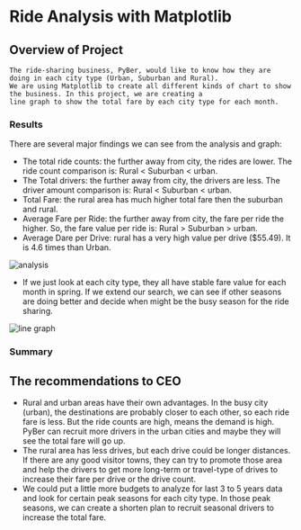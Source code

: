 # Ride Analysis with Matplotlib

## Overview of Project

    The ride-sharing business, PyBer, would like to know how they are doing in each city type (Urban, Suburban and Rural). 
    We are using Matplotlib to create all different kinds of chart to show the business. In this project, we are creating a 
    line graph to show the total fare by each city type for each month.

### Results

  There are several major findings we can see from the analysis and graph:
* The total ride counts: the further away from city, the rides are lower. The ride count comparison is: Rural < Suburban < urban.
* The Total drivers: the further away from city, the drivers are less. The driver amount comparison is: Rural < Suburban < urban.
* Total Fare: the rural area has much higher total fare then the suburban and rural.
* Average Fare per Ride: the further away from city, the fare per ride the higher. So, the fare value per ride is: Rural > Suburban > urban.
* Average Dare per Drive: rural has a very high value per drive ($55.49). It is 4.6 times than Urban.

![analysis]( https://github.com/jkmom/PyBer_challenge/blob/main/analysis/Ride%20analysis.png)
   
* If we just look at each city type, they all have stable fare value for each month in spring. If we extend our search, we can see if other seasons are doing better and decide when might be the busy season for the ride sharing.

![line graph](https://github.com/jkmom/PyBer_challenge/blob/main/analysis/PyBer_fare.png)

### Summary
 
## The recommendations to CEO

* Rural and urban areas have their own advantages. In the busy city (urban), the destinations are probably closer to each other, so each ride fare is less. But the ride counts are high, means the demand is high. PyBer can recruit more drivers in the urban cities and maybe they will see the total fare will go up.
* The rural area has less drives, but each drive could be longer distances. If there are any good visitor towns, they can try to promote those area and help the drivers to get more long-term or travel-type of drives to increase their fare per drive or the drive count.
* We could put a little more budgets to analyze for last 3 to 5 years data and look for certain peak seasons for each city type. In those peak seasons, we can create a shorten plan to recruit seasonal drivers to increase the total fare. 

